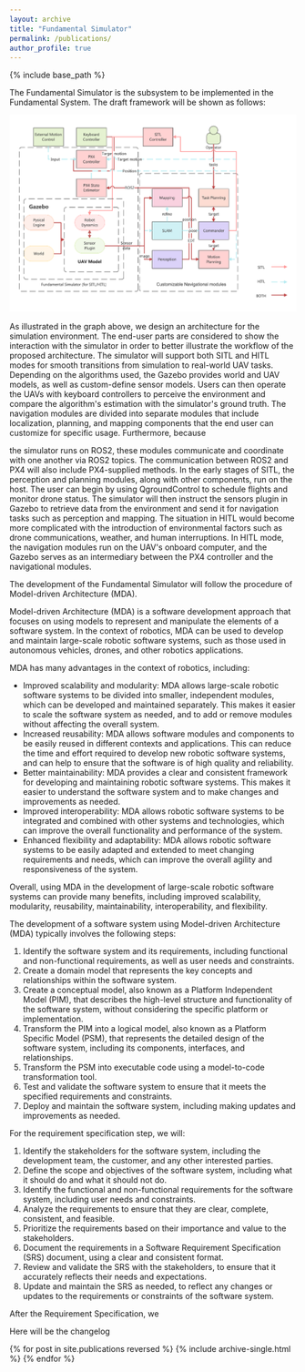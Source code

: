 ```yaml
---
layout: archive
title: "Fundamental Simulator"
permalink: /publications/
author_profile: true
---
```


{% include base_path %}

The Fundamental Simulator is the subsystem to be implemented in the Fundamental System. The draft framework will be shown as follows:

![frameSimulator](../images/arch.png)

As illustrated in the graph above, we design an architecture for the simulation environment. The end-user parts are considered to show the interaction with the simulator in order to better illustrate the workflow of the proposed architecture. The simulator will support both SITL and HITL modes for smooth transitions from simulation to real-world UAV tasks. Depending on the algorithms used, the Gazebo provides world and UAV models, as well as custom-define sensor models. Users can then operate the UAVs with keyboard controllers to perceive the environment and compare the algorithm's estimation with the simulator's ground truth. The navigation modules are divided into separate modules that include localization, planning, and mapping components that the end user can customize for specific usage. Furthermore, because

the simulator runs on ROS2, these modules communicate and coordinate with one another via ROS2 topics. The communication between ROS2 and PX4 will also include PX4-supplied methods. In the early stages of SITL, the perception and planning modules, along with other components, run on the host. The user can begin by using QgroundControl to schedule flights and monitor drone status. The simulator will then instruct the sensors plugin in Gazebo to retrieve data from the environment and send it for navigation tasks such as perception and mapping. The situation in HITL would become more complicated with the introduction of environmental factors such as drone communications, weather, and human interruptions. In HITL mode, the navigation modules run on the UAV's onboard computer, and the Gazebo serves as an intermediary between the PX4 controller and the navigational modules.

The development of the Fundamental Simulator will follow the procedure of Model-driven Architecture (MDA). 

Model-driven Architecture (MDA) is a software development approach that focuses on using models to represent and manipulate the elements of a software system. In the context of robotics, MDA can be used to develop and maintain large-scale robotic software systems, such as those used in autonomous vehicles, drones, and other robotics applications.

MDA has many advantages in the context of robotics, including:

- Improved scalability and modularity: MDA allows large-scale robotic software systems to be divided into smaller, independent modules, which can be developed and maintained separately. This makes it easier to scale the software system as needed, and to add or remove modules without affecting the overall system.
- Increased reusability: MDA allows software modules and components to be easily reused in different contexts and applications. This can reduce the time and effort required to develop new robotic software systems, and can help to ensure that the software is of high quality and reliability.
- Better maintainability: MDA provides a clear and consistent framework for developing and maintaining robotic software systems. This makes it easier to understand the software system and to make changes and improvements as needed.
- Improved interoperability: MDA allows robotic software systems to be integrated and combined with other systems and technologies, which can improve the overall functionality and performance of the system.
- Enhanced flexibility and adaptability: MDA allows robotic software systems to be easily adapted and extended to meet changing requirements and needs, which can improve the overall agility and responsiveness of the system.

Overall, using MDA in the development of large-scale robotic software systems can provide many benefits, including improved scalability, modularity, reusability, maintainability, interoperability, and flexibility.

The development of a software system using Model-driven Architecture (MDA) typically involves the following steps:

1. Identify the software system and its requirements, including functional and non-functional requirements, as well as user needs and constraints.
2. Create a domain model that represents the key concepts and relationships within the software system.
3. Create a conceptual model, also known as a Platform Independent Model (PIM), that describes the high-level structure and functionality of the software system, without considering the specific platform or implementation.
4. Transform the PIM into a logical model, also known as a Platform Specific Model (PSM), that represents the detailed design of the software system, including its components, interfaces, and relationships.
5. Transform the PSM into executable code using a model-to-code transformation tool.
6. Test and validate the software system to ensure that it meets the specified requirements and constraints.
7. Deploy and maintain the software system, including making updates and improvements as needed.

For the requirement specification step, we will:

1. Identify the stakeholders for the software system, including the development team, the customer, and any other interested parties.
2. Define the scope and objectives of the software system, including what it should do and what it should not do.
3. Identify the functional and non-functional requirements for the software system, including user needs and constraints.
4. Analyze the requirements to ensure that they are clear, complete, consistent, and feasible.
5. Prioritize the requirements based on their importance and value to the stakeholders.
6. Document the requirements in a Software Requirement Specification (SRS) document, using a clear and consistent format.
7. Review and validate the SRS with the stakeholders, to ensure that it accurately reflects their needs and expectations.
8. Update and maintain the SRS as needed, to reflect any changes or updates to the requirements or constraints of the software system.

After the Requirement Specification, we 



Here will be the changelog 

{% for post in site.publications reversed %}
  {% include archive-single.html %}
{% endfor %}

